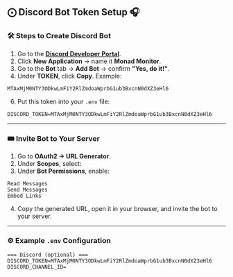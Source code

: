 ## ⨀ Discord Bot Token Setup 🎧

### 🛠 Steps to Create Discord Bot

1. Go to the **[Discord Developer Portal](https://discord.com/developers/applications)**.
2. Click **New Application** → name it **Monad Monitor**.
3. Go to the **Bot** tab → **Add Bot** → confirm **"Yes, do it!"**.
4. Under **TOKEN**, click **Copy**.
Example:
```
MTAxMjM0NTY3ODkwLmFiY2RlZmdoaWprbG1ub3BxcnN0dXZ3eHl6
```
6. Put this token into your `.env` file:
```
DISCORD_TOKEN=MTAxMjM0NTY3ODkwLmFiY2RlZmdoaWprbG1ub3BxcnN0dXZ3eHl6
```
---
### 🎟️ Invite Bot to Your Server

1. Go to **OAuth2 → URL Generator**.
2. Under **Scopes**, select:
3. Under **Bot Permissions**, enable:
```
Read Messages
Send Messages
Embed Links
```
4. Copy the generated URL, open it in your browser, and invite the bot to your server.
---
### ⚙️ Example `.env` Configuration
```
=== Discord (optional) ===
DISCORD_TOKEN=MTAxMjM0NTY3ODkwLmFiY2RlZmdoaWprbG1ub3BxcnN0dXZ3eHl6
DISCORD_CHANNEL_ID=

